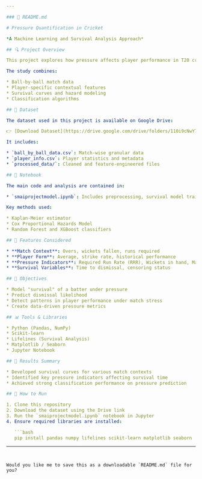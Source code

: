 ```yaml
---

### 📘 README.md

# Pressure Quantification in Cricket

*A Machine Learning and Survival Analysis Approach*

## 🔍 Project Overview

This project explores how pressure affects player performance in T20 cricket, using machine learning models and survival analysis. We quantify and model "pressure" situations, aiming to predict how players behave under stress during a match.

The study combines:

* Ball-by-ball match data
* Player-specific contextual features
* Survival curves and hazard modeling
* Classification algorithms

## 📁 Dataset

The dataset used in this project is available on Google Drive:

👉 [Download Dataset](https://drive.google.com/drive/folders/110i9cNwY7DG2_rnF0KQ7SaYpjXvGRmRD?usp=drive_link)

It includes:

* `ball_by_ball_data.csv`: Match-wise granular data
* `player_info.csv`: Player statistics and metadata
* `processed_data/`: Cleaned and feature-engineered files

## 📓 Notebook

The main code and analysis are contained in:

* `smaiprojectmodel.ipynb`: Includes preprocessing, survival model training, classification experiments, and visualizations.

Key methods used:

* Kaplan-Meier estimator
* Cox Proportional Hazards Model
* Random Forest and XGBoost classifiers

## 🧠 Features Considered

* **Match Context**: Overs, wickets fallen, runs required
* **Player Form**: Average, strike rate, historical performance
* **Pressure Indicators**: Required Run Rate (RRR), Wickets in hand, Match Phase
* **Survival Variables**: Time to dismissal, censoring status

## 🎯 Objectives

* Model "survival" of a batter under pressure
* Predict dismissal likelihood
* Detect patterns in player performance under match stress
* Create data-driven pressure metrics

## 📊 Tools & Libraries

* Python (Pandas, NumPy)
* Scikit-learn
* Lifelines (Survival Analysis)
* Matplotlib / Seaborn
* Jupyter Notebook

## 📝 Results Summary

* Developed survival curves for various match contexts
* Identified key pressure indicators affecting survival time
* Achieved strong classification performance on pressure prediction

## 🧪 How to Run

1. Clone this repository
2. Download the dataset using the Drive link
3. Run the `smaiprojectmodel.ipynb` notebook in Jupyter
4. Ensure required libraries are installed:

   ```bash
   pip install pandas numpy lifelines scikit-learn matplotlib seaborn
   ```

---
```


Would you like me to save this as a downloadable `README.md` file for you?
